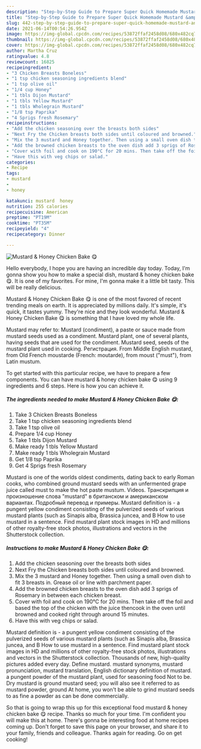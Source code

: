 ```yaml
---
description: "Step-by-Step Guide to Prepare Super Quick Homemade Mustard &amp;amp; Honey Chicken Bake 😋"
title: "Step-by-Step Guide to Prepare Super Quick Homemade Mustard &amp;amp; Honey Chicken Bake 😋"
slug: 442-step-by-step-guide-to-prepare-super-quick-homemade-mustard-and-amp-honey-chicken-bake
date: 2021-06-14T00:54:26.954Z
image: https://img-global.cpcdn.com/recipes/53872ffaf2458d08/680x482cq70/mustard-honey-chicken-bake-recipe-main-photo.jpg
thumbnail: https://img-global.cpcdn.com/recipes/53872ffaf2458d08/680x482cq70/mustard-honey-chicken-bake-recipe-main-photo.jpg
cover: https://img-global.cpcdn.com/recipes/53872ffaf2458d08/680x482cq70/mustard-honey-chicken-bake-recipe-main-photo.jpg
author: Martha Cruz
ratingvalue: 4.8
reviewcount: 16825
recipeingredient:
- "3 Chicken Breasts Boneless"
- "1 tsp chicken seasoning ingredients blend"
- "1 tsp olive oil"
- "1/4 cup Honey"
- "1 tbls Dijon Mustard"
- "1 tbls Yellow Mustard"
- "1 tbls Wholegrain Mustard"
- "1/8 tsp Paprika"
- "4 Sprigs fresh Rosemary"
recipeinstructions:
- "Add the chicken seasoning over the breasts both sides"
- "Next Fry the Chicken breasts both sides until coloured and browned."
- "Mix the 3 mustard and Honey together. Then using a small oven dish to fit 3 breasts in. Grease oil or line with parchment paper."
- "Add the browned chicken breasts to the oven dish add 3 sprigs of Rosemary in between each chicken breast."
- "Cover with foil and cook on 190°C for 20 mins. Then take off the foil and based the top of the chicken with the juice thencook in the oven until browned and cooked right through around 15 minutes."
- "Have this with veg chips or salad."
categories:
- Recipe
tags:
- mustard
- 
- honey

katakunci: mustard  honey 
nutrition: 255 calories
recipecuisine: American
preptime: "PT19M"
cooktime: "PT35M"
recipeyield: "4"
recipecategory: Dinner

---
```



![Mustard &amp; Honey Chicken Bake 😋](https://img-global.cpcdn.com/recipes/53872ffaf2458d08/680x482cq70/mustard-honey-chicken-bake-recipe-main-photo.jpg)

Hello everybody, I hope you are having an incredible day today. Today, I'm gonna show you how to make a special dish, mustard &amp; honey chicken bake 😋. It is one of my favorites. For mine, I'm gonna make it a little bit tasty. This will be really delicious.

Mustard &amp; Honey Chicken Bake 😋 is one of the most favored of recent trending meals on earth. It is appreciated by millions daily. It's simple, it's quick, it tastes yummy. They're nice and they look wonderful. Mustard &amp; Honey Chicken Bake 😋 is something that I have loved my whole life.

Mustard may refer to: Mustard (condiment), a paste or sauce made from mustard seeds used as a condiment. Mustard plant, one of several plants, having seeds that are used for the condiment. Mustard seed, seeds of the mustard plant used in cooking. Регистрация. From Middle English mustard, from Old French moustarde (French: moutarde), from moust (&#34;must&#34;), from Latin mustum.


To get started with this particular recipe, we have to prepare a few components. You can have mustard &amp; honey chicken bake 😋 using 9 ingredients and 6 steps. Here is how you can achieve it.

<!--inarticleads1-->

##### The ingredients needed to make Mustard &amp; Honey Chicken Bake 😋:

1. Take 3 Chicken Breasts Boneless
1. Take 1 tsp chicken seasoning ingredients blend
1. Take 1 tsp olive oil
1. Prepare 1/4 cup Honey
1. Take 1 tbls Dijon Mustard
1. Make ready 1 tbls Yellow Mustard
1. Make ready 1 tbls Wholegrain Mustard
1. Get 1/8 tsp Paprika
1. Get 4 Sprigs fresh Rosemary


Mustard is one of the worlds oldest condiments, dating back to early Roman cooks, who combined ground mustard seeds with an unfermented grape juice called must to make the hot paste mustum. Videos. Транскрипция и произношение слова &#34;mustard&#34; в британском и американском вариантах. Подробный перевод и примеры. Mustard definition is - a pungent yellow condiment consisting of the pulverized seeds of various mustard plants (such as Sinapis alba, Brassica juncea, and B How to use mustard in a sentence. Find mustard plant stock images in HD and millions of other royalty-free stock photos, illustrations and vectors in the Shutterstock collection. 

<!--inarticleads2-->

##### Instructions to make Mustard &amp; Honey Chicken Bake 😋:

1. Add the chicken seasoning over the breasts both sides
1. Next Fry the Chicken breasts both sides until coloured and browned.
1. Mix the 3 mustard and Honey together. Then using a small oven dish to fit 3 breasts in. Grease oil or line with parchment paper.
1. Add the browned chicken breasts to the oven dish add 3 sprigs of Rosemary in between each chicken breast.
1. Cover with foil and cook on 190°C for 20 mins. Then take off the foil and based the top of the chicken with the juice thencook in the oven until browned and cooked right through around 15 minutes.
1. Have this with veg chips or salad.


Mustard definition is - a pungent yellow condiment consisting of the pulverized seeds of various mustard plants (such as Sinapis alba, Brassica juncea, and B How to use mustard in a sentence. Find mustard plant stock images in HD and millions of other royalty-free stock photos, illustrations and vectors in the Shutterstock collection. Thousands of new, high-quality pictures added every day. Define mustard. mustard synonyms, mustard pronunciation, mustard translation, English dictionary definition of mustard. a pungent powder of the mustard plant, used for seasoning food Not to be. Dry mustard is ground mustard seed; you will also see it referred to as mustard powder, ground At home, you won&#39;t be able to grind mustard seeds to as fine a powder as can be done commercially. 

So that is going to wrap this up for this exceptional food mustard &amp; honey chicken bake 😋 recipe. Thanks so much for your time. I'm confident you will make this at home. There's gonna be interesting food at home recipes coming up. Don't forget to save this page on your browser, and share it to your family, friends and colleague. Thanks again for reading. Go on get cooking!
